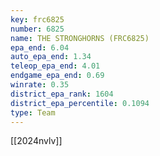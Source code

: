 ```yaml
---
key: frc6825
number: 6825
name: THE STRONGHORNS (FRC6825)
epa_end: 6.04
auto_epa_end: 1.34
teleop_epa_end: 4.01
endgame_epa_end: 0.69
winrate: 0.35
district_epa_rank: 1604
district_epa_percentile: 0.1094
type: Team
---
```

[[2024nvlv]]
